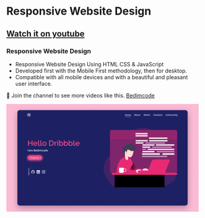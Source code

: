 # Responsive Website Design
## [Watch it on youtube](https://youtu.be/Et8pJUznDvw)
### Responsive Website Design

- Responsive Website Design Using HTML CSS & JavaScript
- Developed first with the Mobile First methodology, then for desktop.
- Compatible with all mobile devices and with a beautiful and pleasant user interface.

💙 Join the channel to see more videos like this. [Bedimcode](https://www.youtube.com/@Bedimcode)

![preview img](/preview.png)
